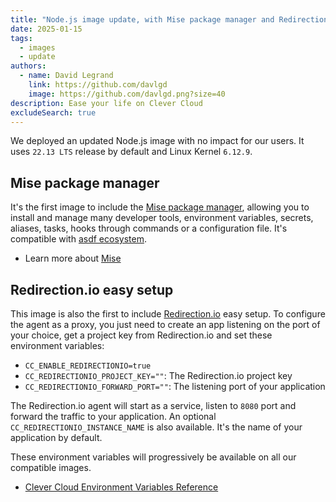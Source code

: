 ```yaml
---
title: "Node.js image update, with Mise package manager and Redirection.io easy setup"
date: 2025-01-15
tags:
  - images
  - update
authors:
  - name: David Legrand
    link: https://github.com/davlgd
    image: https://github.com/davlgd.png?size=40
description: Ease your life on Clever Cloud
excludeSearch: true
---
```


We deployed an updated Node.js image with no impact for our users. It uses `22.13 LTS` release by default and Linux Kernel `6.12.9`.

## Mise package manager

It's the first image to include the [Mise package manager](https://mise.jdx.dev/), allowing you to install and manage many developer tools, environment variables, secrets, aliases, tasks, hooks through commands or a configuration file. It's compatible with [asdf ecosystem](https://mise.jdx.dev/dev-tools/comparison-to-asdf.html).

* Learn more about [Mise](https://mise.jdx.dev/)

## Redirection.io easy setup

This image is also the first to include [Redirection.io](https://redirection.io/) easy setup. To configure the agent as a proxy, you just need to create an app listening on the port of your choice, get a project key from Redirection.io and set these environment variables:

- `CC_ENABLE_REDIRECTIONIO=true`
- `CC_REDIRECTIONIO_PROJECT_KEY=""`: The Redirection.io project key
- `CC_REDIRECTIONIO_FORWARD_PORT=""`: The listening port of your application

The Redirection.io agent will start as a service, listen to `8080` port and forward the traffic to your application. An optional `CC_REDIRECTIONIO_INSTANCE_NAME` is also available. It's the name of your application by default.

These environment variables will progressively be available on all our compatible images.

- [Clever Cloud Environment Variables Reference](/developers/doc/reference/reference-environment-variables/)
